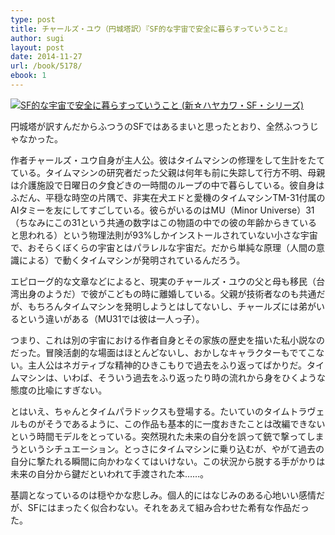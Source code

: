 ```yaml
---
type: post
title: チャールズ・ユウ（円城塔訳）『SF的な宇宙で安全に暮らすっていうこと』
author: sugi
layout: post
date: 2014-11-27
url: /book/5178/
ebook: 1
---
```

<a href="http://www.amazon.co.jp/exec/obidos/ASIN/415335015X/chezsugi-22/ref=nosim/" onclick="_gaq.push(['_trackEvent', 'outbound-article', 'http://www.amazon.co.jp/exec/obidos/ASIN/415335015X/chezsugi-22/ref=nosim/', '']);" name="amazletlink" target="_blank"><img src="http://i1.wp.com/ecx.images-amazon.com/images/I/41DK4S1kSbL._SL160_.jpg?w=660" alt="SF的な宇宙で安全に暮らすっていうこと (新☆ハヤカワ・SF・シリーズ)" class="alignleft" data-recalc-dims="1" /></a>

円城塔が訳すんだからふつうのSFではあるまいと思ったとおり、全然ふつうじゃなかった。

作者チャールズ・ユウ自身が主人公。彼はタイムマシンの修理をして生計をたてている。タイムマシンの研究者だった父親は何年も前に失踪して行方不明、母親は介護施設で日曜日の夕食どきの一時間のループの中で暮らしている。彼自身はふだん、平穏な時空の片隅で、非実在犬エドと愛機のタイムマシンTM-31付属のAIタミーを友にしてすごしている。彼らがいるのはMU（Minor Universe）31（ちなみにこの31という共通の数字はこの物語の中での彼の年齢からきていると思われる）という物理法則が93%しかインストールされていない小さな宇宙で、おそらくぼくらの宇宙とはパラレルな宇宙だ。だから単純な原理（人間の意識による）で動くタイムマシンが発明されているんだろう。

エピローグ的な文章などによると、現実のチャールズ・ユウの父と母も移民（台湾出身のようだ）で彼がこどもの時に離婚している。父親が技術者なのも共通だが、もちろんタイムマシンを発明しようとはしてないし、チャールズには弟がいるという違いがある（MU31では彼は一人っ子）。

つまり、これは別の宇宙における作者自身とその家族の歴史を描いた私小説なのだった。冒険活劇的な場面はほとんどないし、おかしなキャラクターもでてこない。主人公はネガティブな精神的ひきこもりで過去をふり返ってばかりだ。タイムマシンは、いわば、そういう過去をふり返ったり時の流れから身をひくような態度の比喩にすぎない。

とはいえ、ちゃんとタイムパラドックスも登場する。たいていのタイムトラヴェルものがそうであるように、この作品も基本的に一度おきたことは改編できないという時間モデルをとっている。突然現れた未来の自分を誤って銃で撃ってしまうというシチュエーション。とっさにタイムマシンに乗り込むが、やがて過去の自分に撃たれる瞬間に向かわなくてはいけない。この状況から脱する手がかりは未来の自分から鍵だといわれて手渡された本……。

基調となっているのは穏やかな悲しみ。個人的にはなじみのある心地いい感情だが、SFにはまったく似合わない。それをあえて組み合わせた希有な作品だった。
